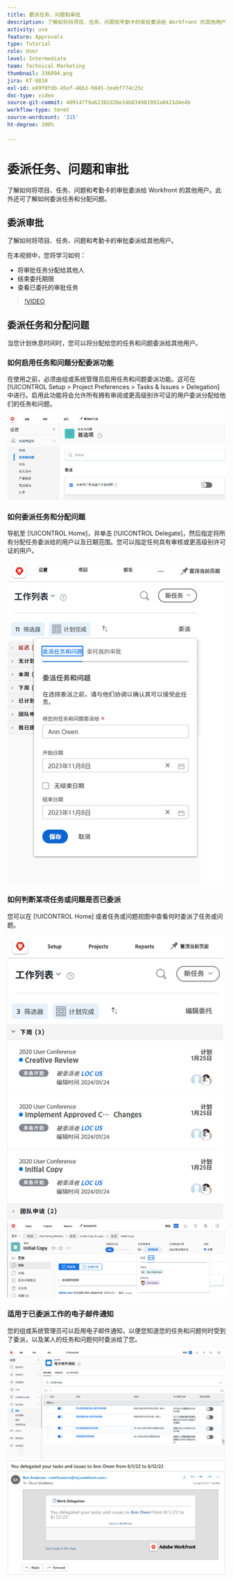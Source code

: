 ```yaml
---
title: 委派任务、问题和审批
description: 了解如何将项目、任务、问题和考勤卡的审批委派给 Workfront 的其他用户。此外还可了解如何委派任务和分配问题。
activity: use
feature: Approvals
type: Tutorial
role: User
level: Intermediate
team: Technical Marketing
thumbnail: 336094.png
jira: KT-8810
exl-id: e89f0fdb-45ef-46b3-9845-3eebf774c25c
doc-type: video
source-git-commit: 409147f9a62302d28e14b834981992a0421d4e4b
workflow-type: tm+mt
source-wordcount: '315'
ht-degree: 100%

---
```


# 委派任务、问题和审批

了解如何将项目、任务、问题和考勤卡的审批委派给 Workfront 的其他用户。此外还可了解如何委派任务和分配问题。

## 委派审批

了解如何将项目、任务、问题和考勤卡的审批委派给其他用户。

在本视频中，您将学习如何：

* 将审批任务分配给其他人
* 结束委托期限
* 查看已委托的审批任务

>[!VIDEO](https://video.tv.adobe.com/v/336094/?quality=12&learn=on)

<!---
learn more URLS
Delegate approval request
--->

## 委派任务和分配问题

当您计划休息时间时，您可以将分配给您的任务和问题委派给其他用户。

### 如何启用任务和问题分配委派功能

在使用之前，必须由组或系统管理员启用任务和问题委派功能。这可在 [!UICONTROL Setup > Project Preferences > Tasks & Issues > Delegation] 中进行。启用此功能将会允许所有拥有审阅或更高级别许可证的用户委派分配给他们的任务和问题。

![显示 [!UICONTROL Setup] 委派首选项的屏幕快照](assets/delegation-1.png)

### 如何委派任务和分配问题

导航至 [!UICONTROL Home]，并单击 [!UICONTROL Delegate]，然后指定将所有分配任务委派给的用户以及日期范围。您可以指定任何具有审核或更高级别许可证的用户。

![显示委派选项卡的屏幕快照，位于 [!UICONTROL Home]](assets/delegation-2.png)

### 如何判断某项任务或问题是否已委派

您可以在 [!UICONTROL Home] 或者任务或问题视图中查看何时委派了任务或问题。

![显示已委派任务分配的屏幕快照，位于 [!UICONTROL Home]](assets/delegation-4.png)
![显示任务视图中的已委派任务分配的屏幕快照](assets/delegation-3.png)

### 适用于已委派工作的电子邮件通知

您的组或系统管理员可以启用电子邮件通知，以便您知道您的任务和问题何时受到了委派，以及某人的任务和问题何时委派给了您。

![显示有关委派活动的 [!UICONTROL Setup] 电子邮件通知选项的屏幕快照](assets/delegation-5.png)
![显示工作委派电子邮件的屏幕快照](assets/delegation-6.png)
